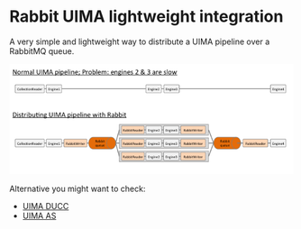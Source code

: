 # Rabbit UIMA lightweight integration

A very simple and lightweight way to distribute a UIMA pipeline over a RabbitMQ queue.



![workflow](docs/rabbit_uima.png)


Alternative you might want to check:

* [UIMA DUCC](http://uima.apache.org/doc-uimaducc-whatitam.html)
* [UIMA AS](http://uima.apache.org/doc-uimaas-what.html)

